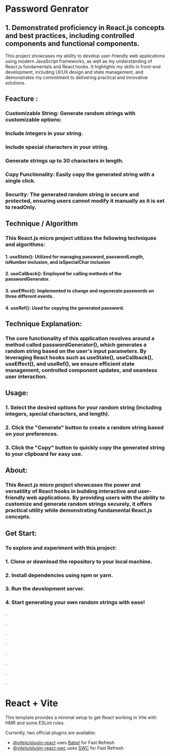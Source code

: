 # Password Genrator

## 1. Demonstrated proficiency in React.js concepts and best practices, including controlled components and functional components.

This project showcases my ability to develop user-friendly web applications using modern JavaScript frameworks, as well as my understanding of React.js fundamentals and React hooks. It highlights my skills in front-end development, including UI/UX design and state management, and demonstrates my commitment to delivering practical and innovative solutions.

## Feacture : 
### Customizable String: Generate random strings with customizable options:
   ### Include integers in your string.
   ### Include special characters in your string.
   ### Generate strings up to 30 characters in length.
   ### Copy Functionality: Easily copy the generated string with a single click.
   ### Security: The generated random string is secure and protected, ensuring users cannot modify it manually as it is set to readOnly.
   
## Technique / Algorithm
### This React.js micro project utilizes the following techniques and algorithms:

#### 1. useState(): Utilized for managing password, passwordLength, isNumber inclusion, and isSpecialChar inclusion
#### 2. useCallback(): Employed for calling methods of the passwordGenerator.
#### 3. useEffect(): Implemented to change and regenerate passwords on three different events.
#### 4. useRef(): Used for copying the generated password.

## Technique Explanation:
### The core functionality of this application revolves around a method called passwordGenerator(), which generates a random string based on the user's input parameters. By leveraging React hooks such as useState(), useCallback(), useEffect(), and useRef(), we ensure efficient state management, controlled component updates, and seamless user interaction.


## Usage:
### 1. Select the desired options for your random string (including integers, special characters, and length).
### 2. Click the "Generate" button to create a random string based on your preferences.
### 3. Click the "Copy" button to quickly copy the generated string to your clipboard for easy use.

## About: 
### This React.js micro project showcases the power and versatility of React hooks in building interactive and user-friendly web applications. By providing users with the ability to customize and generate random strings securely, it offers practical utility while demonstrating fundamental React.js concepts.

## Get Start:
### To explore and experiment with this project:
### 1. Clone or download the repository to your local machine.
### 2. Install dependencies using npm or yarn.
### 3. Run the development server.
### 4. Start generating your own random strings with ease!
.


.

.

.

.

.

.

.

# React + Vite

This template provides a minimal setup to get React working in Vite with HMR and some ESLint rules.

Currently, two official plugins are available:

- [@vitejs/plugin-react](https://github.com/vitejs/vite-plugin-react/blob/main/packages/plugin-react/README.md) uses [Babel](https://babeljs.io/) for Fast Refresh
- [@vitejs/plugin-react-swc](https://github.com/vitejs/vite-plugin-react-swc) uses [SWC](https://swc.rs/) for Fast Refresh
